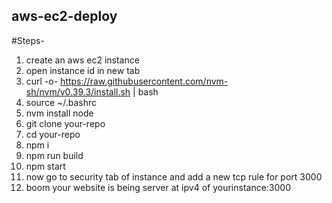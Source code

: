 ## aws-ec2-deploy
#Steps-
1. create an aws ec2 instance
2. open instance id in new tab
3. curl -o- https://raw.githubusercontent.com/nvm-sh/nvm/v0.39.3/install.sh | bash
4. source ~/.bashrc
5. nvm install node
6. git clone your-repo
7. cd your-repo
8. npm i
9. npm run build
10. npm start
11. now go to security tab of instance and add a new tcp rule for port 3000
12. boom your website is being server at ipv4 of yourinstance:3000
